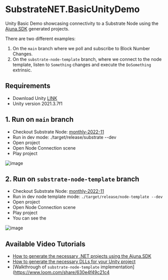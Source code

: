 # SubstrateNET.BasicUnityDemo
Unity Basic Demo showcasing connectivity to a Substrate Node using the [Ajuna.SDK](https://github.com/ajuna-network/Ajuna.SDK) generated projects.

There are two different examples:
1. On the `main` branch where we poll and subscribe to Block Number Changes.
2. On the `substrate-node-template` branch, where we connect to the node template, listen to `Something` changes and execute the `DoSomething` extrinsic.

## Requirements
- Download Unity [LINK](https://unity.com/download)
- Unity version 2021.3.7f1

## 1. Run on `main` branch
- Checkout Substrate Node: [monthly-2022-11](https://github.com/paritytech/substrate/releases/tag/monthly-2022-11)
- Run in dev mode:  ./target/release/substrate --dev
- Open project
- Open Node Connection scene
- Play project

![image](https://github.com/ajuna-network/SubstrateNET.BasicUnityDemo/blob/main/images/BlockNumberScreenshot.png?raw=true)


## 2. Run on `substrate-node-template` branch
- Checkout Substrate Node: [monthly-2022-11](https://github.com/paritytech/substrate/releases/tag/monthly-2022-11)
- Run in dev node template mode: `./target/release/node-template --dev`
- Open project
- Open Node Connection scene
- Play project
- You can see the

![image](https://github.com/ajuna-network/SubstrateNET.BasicUnityDemo/blob/main/images/DoSomethingScreenshot.png?raw=true)


## Available Video Tutorials

- [How to generate the necessary .NET projects using the Ajuna.SDK](https://www.youtube.com/watch?v=27k8vxCrXcY)
- [How to generate the necessary DLLs for your Unity project](https://www.youtube.com/watch?v=c_FpDCys3YI)
- [Walkthrough of `substrate-node-template` implementation](https://www.loom.com/share/630e4f49c21c4